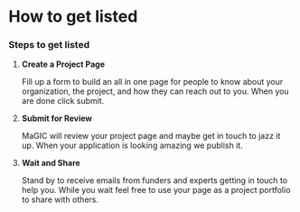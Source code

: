 # How to get listed

### Steps to get listed

1. **Create a Project Page**

   Fill up a form to build an all in one page for people to know about your organization, the project, and how they can reach out to you. When you are done click submit.

2. **Submit for Review**

   MaGIC will review your project page and maybe get in touch to jazz it up. When your application is looking amazing we publish it.

3. **Wait and Share**

   Stand by to receive emails from funders and experts getting in touch to help you. While you wait feel free to use your page as a project portfolio to share with others. 

